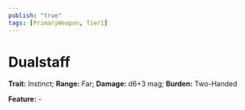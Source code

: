 ```yaml
---
publish: "true"
tags: [PrimaryWeapon, Tier1]
---
```

# Dualstaff

**Trait:** Instinct; **Range:** Far; **Damage:** d6+3 mag; **Burden:** Two-Handed

**Feature:** -
